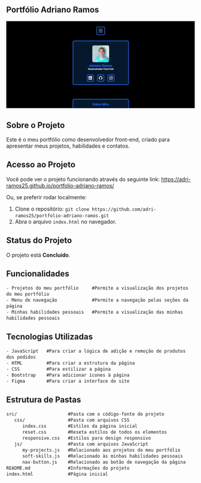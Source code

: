 ## Portfólio Adriano Ramos
![Imagens do projeto](https://github.com/adri-ramos25/portfolio-adriano-ramos/raw/main/src/images/screenshot.png)



## Sobre o Projeto
Este é o meu portfólio como desenvolvedor front-end, criado para apresentar meus projetos, habilidades e contatos.



## Acesso ao Projeto
Você pode ver o projeto funcionando através do seguinte link: https://adri-ramos25.github.io/portfolio-adriano-ramos/

Ou, se preferir rodar localmente:

1. Clone o repositório: `git clone https://github.com/adri-ramos25/portfolio-adriano-ramos.git`
2. Abra o arquivo `index.html` no navegador.



## Status do Projeto
O projeto está **Concluído**.



## Funcionalidades
```plaintext
- Projetos do meu portfólio     #Permite a visualização dos projetos do meu portfólio
- Menu de navegação             #Permite a navegação pelas seções da página
- Minhas habilidades pessoais   #Permite a visualização das minhas habilidades pessoais
```



## Tecnologias Utilizadas
```plaintext
- JavaScript   #Para criar a lógica de adição e remoção de produtos dos pedidos
- HTML         #Para criar a estrutura da página
- CSS          #Para estilizar a página 
- Bootstrap    #Para adicionar ícones à página
- Figma        #Para criar a interface do site
```



## Estrutura de Pastas
```plaintext
src/                   #Pasta com o código-fonte do projeto
   css/                #Pasta com arquivos CSS
      index.css        #Estilos da página inicial
      reset.css        #Reseta estilos de todos os elementos
      responsive.css   #Estilos para design responsivo
   js/                 #Pasta com arquivos JavaScript
      my-projects.js   #Relacionado aos projetos do meu portfólio
      soft-skills.js   #Relacionado às minhas habilidades pessoais
      nav-button.js    #Relacionado ao botão de navegação da página
README.md              #Informações do projeto
index.html             #Página inicial
```